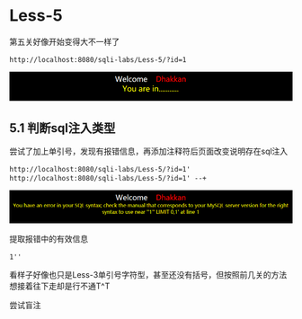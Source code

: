 # Less-5

第五关好像开始变得大不一样了

```http
http://localhost:8080/sqli-labs/Less-5/?id=1
```

![1622165936765](1622165936765.png)

## 5.1 判断sql注入类型

尝试了加上单引号，发现有报错信息，再添加注释符后页面改变说明存在sql注入

```http
http://localhost:8080/sqli-labs/Less-5/?id=1'
http://localhost:8080/sqli-labs/Less-5/?id=1' --+
```

![1622166226784](1622166226784.png)

提取报错中的有效信息

```mysql
1'' 
```

看样子好像也只是Less-3单引号字符型，甚至还没有括号，但按照前几关的方法想接着往下走却是行不通T^T

尝试盲注

